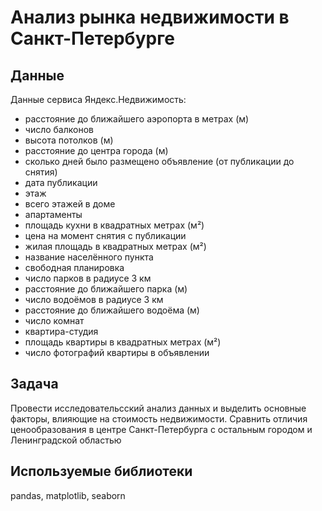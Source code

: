 # Анализ рынка недвижимости в Санкт-Петербурге

## Данные
Данные сервиса Яндекс.Недвижимость:

- расстояние до ближайшего аэропорта в метрах (м)
- число балконов
- высота потолков (м)
- расстояние до центра города (м)
- сколько дней было размещено объявление (от публикации до снятия)
- дата публикации
- этаж
- всего этажей в доме
- апартаменты 
- площадь кухни в квадратных метрах (м²)
- цена на момент снятия с публикации
- жилая площадь в квадратных метрах (м²)
- название населённого пункта
- свободная планировка 
- число парков в радиусе 3 км
- расстояние до ближайшего парка (м)
- число водоёмов в радиусе 3 км
- расстояние до ближайшего водоёма (м)
- число комнат
- квартира-студия 
- площадь квартиры в квадратных метрах (м²)
- число фотографий квартиры в объявлении

## Задача
Провести исследовательсский анализ данных и выделить основные факторы, влияющие на стоимость недвижимости. Сравнить отличия ценообразования в центре Санкт-Петербурга с остальным городом и Ленинградской областью

## Используемые библиотеки
pandas, matplotlib, seaborn
